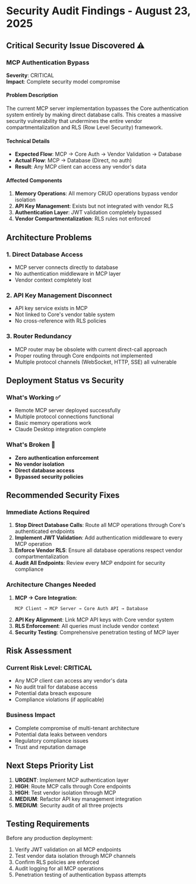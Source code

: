 # Security Audit Findings - August 23, 2025

## Critical Security Issue Discovered ⚠️

### MCP Authentication Bypass
**Severity**: CRITICAL  
**Impact**: Complete security model compromise

#### Problem Description
The current MCP server implementation bypasses the Core authentication system entirely by making direct database calls. This creates a massive security vulnerability that undermines the entire vendor compartmentalization and RLS (Row Level Security) framework.

#### Technical Details
- **Expected Flow**: MCP → Core Auth → Vendor Validation → Database
- **Actual Flow**: MCP → Database (Direct, no auth)
- **Result**: Any MCP client can access any vendor's data

#### Affected Components
1. **Memory Operations**: All memory CRUD operations bypass vendor isolation
2. **API Key Management**: Exists but not integrated with vendor RLS
3. **Authentication Layer**: JWT validation completely bypassed
4. **Vendor Compartmentalization**: RLS rules not enforced

## Architecture Problems

### 1. Direct Database Access
- MCP server connects directly to database
- No authentication middleware in MCP layer
- Vendor context completely lost

### 2. API Key Management Disconnect
- API key service exists in MCP
- Not linked to Core's vendor table system
- No cross-reference with RLS policies

### 3. Router Redundancy
- MCP router may be obsolete with current direct-call approach
- Proper routing through Core endpoints not implemented
- Multiple protocol channels (WebSocket, HTTP, SSE) all vulnerable

## Deployment Status vs Security

### What's Working ✅
- Remote MCP server deployed successfully
- Multiple protocol connections functional
- Basic memory operations work
- Claude Desktop integration complete

### What's Broken 🚨
- **Zero authentication enforcement**
- **No vendor isolation**
- **Direct database access**
- **Bypassed security policies**

## Recommended Security Fixes

### Immediate Actions Required
1. **Stop Direct Database Calls**: Route all MCP operations through Core's authenticated endpoints
2. **Implement JWT Validation**: Add authentication middleware to every MCP operation
3. **Enforce Vendor RLS**: Ensure all database operations respect vendor compartmentalization
4. **Audit All Endpoints**: Review every MCP endpoint for security compliance

### Architecture Changes Needed
1. **MCP → Core Integration**: 
   ```
   MCP Client → MCP Server → Core Auth API → Database
   ```
2. **API Key Alignment**: Link MCP API keys with Core vendor system
3. **RLS Enforcement**: All queries must include vendor context
4. **Security Testing**: Comprehensive penetration testing of MCP layer

## Risk Assessment

### Current Risk Level: **CRITICAL**
- Any MCP client can access any vendor's data
- No audit trail for database access
- Potential data breach exposure
- Compliance violations (if applicable)

### Business Impact
- Complete compromise of multi-tenant architecture
- Potential data leaks between vendors
- Regulatory compliance issues
- Trust and reputation damage

## Next Steps Priority List
1. **URGENT**: Implement MCP authentication layer
2. **HIGH**: Route MCP calls through Core endpoints
3. **HIGH**: Test vendor isolation through MCP
4. **MEDIUM**: Refactor API key management integration
5. **MEDIUM**: Security audit of all three projects

## Testing Requirements
Before any production deployment:
1. Verify JWT validation on all MCP endpoints
2. Test vendor data isolation through MCP channels
3. Confirm RLS policies are enforced
4. Audit logging for all MCP operations
5. Penetration testing of authentication bypass attempts